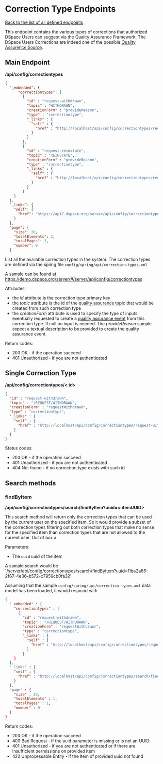 # Correction Type Endpoints
[Back to the list of all defined endpoints](endpoints.md)

This endpoint contains the various types of corrections that authorized DSpace Users can suggest via the Quality Assurance Framework. The DSpace Users Corrections are indeed one of the possible [Quality Assurence Source](qualityassurancesources.md). 

## Main Endpoint
**/api/config/correctiontypes**

```json
{
  "_embedded": {
      "correctiontypes": [
        {
          "id" : "request-withdrawn",
          "topic" : "WITHDRAWN",
          "creationForm" : "provideReason",
          "type" : "correctiontype",
          "_links" : {
            "self" : {
              "href" : "http://localhost/api/config/correctiontypes/request-withdrawn"
            }
          }
        },
        {
          "id" : "request-reinstate",
          "topic" : "REINSTATE",
          "creationForm" : "provideReason",
          "type" : "correctiontype",
          "_links" : {
            "self" : {
              "href" : "http://localhost/api/config/correctiontypes/request-reinstate"
            }
          }
        }
    ]
  },
  "_links": {
    "self": {
      "href": "https://api7.dspace.org/server/api/config/correctiontypes"
    }
  },
  "page": {
    "size": 20,
    "totalElements": 2,
    "totalPages": 1,
    "number": 0
  }
```
List all the available correction types in the system. The correction types are defined via the spring file `config/spring/api/correction-types.xml`

A sample can be found at https://demo.dspace.org/server/#/server/api/config/correctiontypes

Attributes
* the *id* attribute is the correction type primary key
* the *topic* attribute is the id of the [quality assurance topic](qualityassurancetopics.md) that would be created from such correction type
* the *creationForm* attribute is used to specify the type of inputs eventually requested to create a [quality assurance event](qualityassuranceevents.md) from this correction type. If null no input is needed. The *provideReason* sample expect a textual description to be provided to create the quality assurance event.

Return codes:
* 200 OK - if the operation succeed
* 401 Unauthorized - if you are not authenticated

## Single Correction Type
**/api/config/correctiontypes/<:id>**

```json
{
  "id" : "request-withdrawn",
  "topic" : "/REQUEST/WITHDRAWN",
  "creationForm" : "requestWithdrawn",
  "type" : "correctiontype",
  "_links" : {
    "self" : {
      "href" : "http://localhost/api/config/correctiontypes/request-withdrawn"
    }
  }
}
```

Status codes:
* 200 OK - if the operation succeed
* 401 Unauthorized - if you are not authenticated
* 404 Not found - if no correction type exists with such id

## Search methods
### findByItem
**/api/config/correctiontypes/search/findByItem?uuid=<:itemUUID>**

This search method will return only the correction types that can be used by the current user on the specified item. So it would provide a subset of the correction types filtering out both correction types that make no sense for the specified item than correction types that are not allowed to the current user.
Out of box a 

Parameters:
* The `uuid` uuid of the item

A sample search would be `/server/api/config/correctiontypes/search/findByItem?uuid=f1ba2a86-2f67-4e36-b572-c7956cb0fa32'

Assuming that the sample `config/spring/api/correction-types.xml` data model has been loaded, it would respond with

```json
{
  "_embedded" : {
    "correctiontypes" : [ 
      {
        "id" : "request-withdrawn",
        "topic" : "/REQUEST/WITHDRAWN",
        "creationForm" : "requestWithdrawn",
        "type" : "correctiontype",
        "_links" : {
          "self" : {
            "href" : "http://localhost/api/config/correctiontypes/request-withdrawn"
          }
        }
    ]
  },
  "_links" : {
    "self" : {
      "href" : "http://localhost/api/config/correctiontypes/search/findByItem?uuid=3825e2b4-8791-4bf6-b1ea-a56d74c5a54f"
    }
  },
  "page" : {
    "size" : 20,
    "totalElements" : 1,
    "totalPages" : 1,
    "number" : 0
  }
}
```

Return codes:
* 200 OK - if the operation succeed
* 400 Bad Request - if the uuid parameter is missing or is not an UUID
* 401 Unauthorized - if you are not authenticated or if there are insufficient permissions on provided item
* 422 Unprocessable Entity - if the Item of provided uuid not found